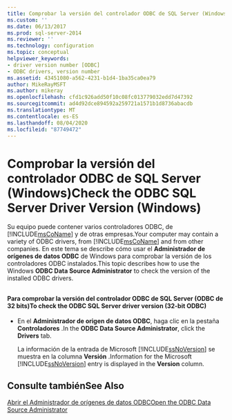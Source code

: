 ```yaml
---
title: Comprobar la versión del controlador ODBC de SQL Server (Windows) | Microsoft Docs
ms.custom: ''
ms.date: 06/13/2017
ms.prod: sql-server-2014
ms.reviewer: ''
ms.technology: configuration
ms.topic: conceptual
helpviewer_keywords:
- driver version number [ODBC]
- ODBC drivers, version number
ms.assetid: 43451080-a562-4231-b1d4-1ba35ca0ea79
author: MikeRayMSFT
ms.author: mikeray
ms.openlocfilehash: cfd1c926add50f10c08fc013779032edd7d47392
ms.sourcegitcommit: ad4d92dce894592a259721a1571b1d8736abacdb
ms.translationtype: MT
ms.contentlocale: es-ES
ms.lasthandoff: 08/04/2020
ms.locfileid: "87749472"
---
```

# <a name="check-the-odbc-sql-server-driver-version-windows"></a><span data-ttu-id="81556-102">Comprobar la versión del controlador ODBC de SQL Server (Windows)</span><span class="sxs-lookup"><span data-stu-id="81556-102">Check the ODBC SQL Server Driver Version (Windows)</span></span>
  <span data-ttu-id="81556-103">Su equipo puede contener varios controladores ODBC, de [!INCLUDE[msCoName](../../includes/msconame-md.md)] y de otras empresas.</span><span class="sxs-lookup"><span data-stu-id="81556-103">Your computer may contain a variety of ODBC drivers, from [!INCLUDE[msCoName](../../includes/msconame-md.md)] and from other companies.</span></span> <span data-ttu-id="81556-104">En este tema se describe cómo usar el **Administrador de orígenes de datos ODBC** de Windows para comprobar la versión de los controladores ODBC instalados.</span><span class="sxs-lookup"><span data-stu-id="81556-104">This topic describes how to use the Windows **ODBC Data Source Administrator** to check the version of the installed ODBC drivers.</span></span>  
  
##  <a name="SSMSProcedure"></a>  
  
#### <a name="to-check-the-odbc-sql-server-driver-version-32-bit-odbc"></a><span data-ttu-id="81556-105">Para comprobar la versión del controlador ODBC de SQL Server (ODBC de 32 bits)</span><span class="sxs-lookup"><span data-stu-id="81556-105">To check the ODBC SQL Server driver version (32-bit ODBC)</span></span>  
  
-   <span data-ttu-id="81556-106">En el **Administrador de origen de datos ODBC**, haga clic en la pestaña **Controladores** .</span><span class="sxs-lookup"><span data-stu-id="81556-106">In the **ODBC Data Source Administrator**, click the **Drivers** tab.</span></span>  
  
     <span data-ttu-id="81556-107">La información de la entrada de Microsoft [!INCLUDE[ssNoVersion](../../includes/ssnoversion-md.md)] se muestra en la columna **Versión** .</span><span class="sxs-lookup"><span data-stu-id="81556-107">Information for the Microsoft [!INCLUDE[ssNoVersion](../../includes/ssnoversion-md.md)] entry is displayed in the **Version** column.</span></span>  
  
## <a name="see-also"></a><span data-ttu-id="81556-108">Consulte también</span><span class="sxs-lookup"><span data-stu-id="81556-108">See Also</span></span>  
 [<span data-ttu-id="81556-109">Abrir el Administrador de orígenes de datos ODBC</span><span class="sxs-lookup"><span data-stu-id="81556-109">Open the ODBC Data Source Administrator</span></span>](open-the-odbc-data-source-administrator.md)  
  
  
